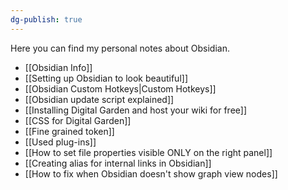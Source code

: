 ```yaml
---
dg-publish: true
---
```

Here you can find my personal notes about Obsidian.

- [[Obsidian Info]]
- [[Setting up Obsidian to look beautiful]]
- [[Obsidian Custom Hotkeys|Custom Hotkeys]]
- [[Obsidian update script explained]]
- [[Installing Digital Garden and host your wiki for free]]
- [[CSS for Digital Garden]]
- [[Fine grained token]]
- [[Used plug-ins]]
- [[How to set file properties visible ONLY on the right panel]]
- [[Creating alias for internal links in Obsidian]]
- [[How to fix when Obsidian doesn't show graph view nodes]]